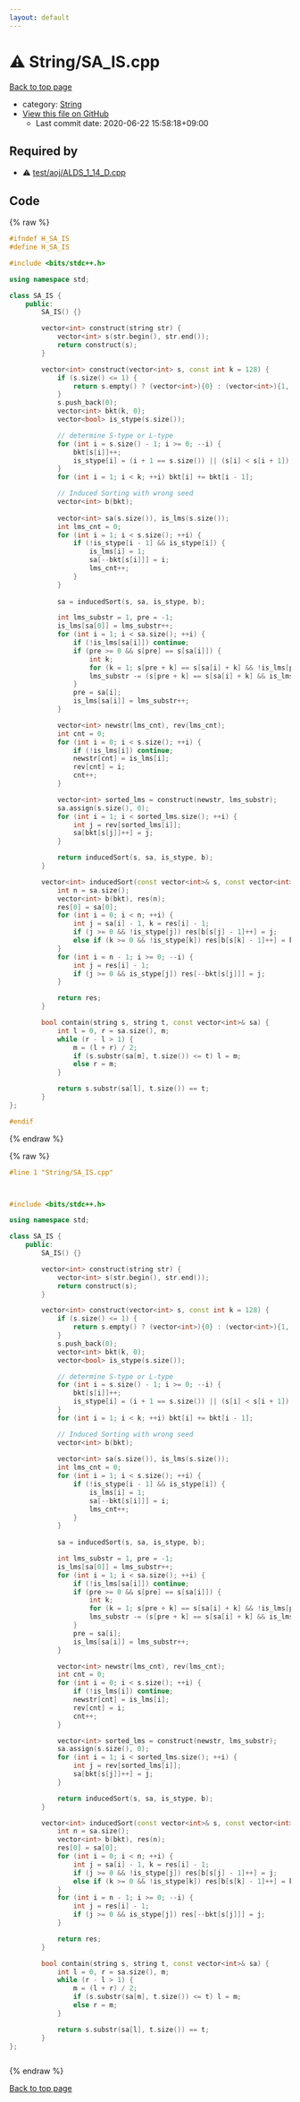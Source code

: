 ```yaml
---
layout: default
---
```


<!-- mathjax config similar to math.stackexchange -->
<script type="text/javascript" async
  src="https://cdnjs.cloudflare.com/ajax/libs/mathjax/2.7.5/MathJax.js?config=TeX-MML-AM_CHTML">
</script>
<script type="text/x-mathjax-config">
  MathJax.Hub.Config({
    TeX: { equationNumbers: { autoNumber: "AMS" }},
    tex2jax: {
      inlineMath: [ ['$','$'] ],
      processEscapes: true
    },
    "HTML-CSS": { matchFontHeight: false },
    displayAlign: "left",
    displayIndent: "2em"
  });
</script>

<script type="text/javascript" src="https://cdnjs.cloudflare.com/ajax/libs/jquery/3.4.1/jquery.min.js"></script>
<script src="https://cdn.jsdelivr.net/npm/jquery-balloon-js@1.1.2/jquery.balloon.min.js" integrity="sha256-ZEYs9VrgAeNuPvs15E39OsyOJaIkXEEt10fzxJ20+2I=" crossorigin="anonymous"></script>
<script type="text/javascript" src="../../assets/js/copy-button.js"></script>
<link rel="stylesheet" href="../../assets/css/copy-button.css" />


# :warning: String/SA_IS.cpp

<a href="../../index.html">Back to top page</a>

* category: <a href="../../index.html#27118326006d3829667a400ad23d5d98">String</a>
* <a href="{{ site.github.repository_url }}/blob/master/String/SA_IS.cpp">View this file on GitHub</a>
    - Last commit date: 2020-06-22 15:58:18+09:00




## Required by

* :warning: <a href="../test/aoj/ALDS_1_14_D.cpp.html">test/aoj/ALDS_1_14_D.cpp</a>


## Code

<a id="unbundled"></a>
{% raw %}
```cpp
#ifndef H_SA_IS
#define H_SA_IS

#include <bits/stdc++.h>

using namespace std;

class SA_IS {
    public:
        SA_IS() {}

        vector<int> construct(string str) {
            vector<int> s(str.begin(), str.end());
            return construct(s);
        }

        vector<int> construct(vector<int> s, const int k = 128) {
            if (s.size() <= 1) {
                return s.empty() ? (vector<int>){0} : (vector<int>){1, 0};
            }
            s.push_back(0);
            vector<int> bkt(k, 0);
            vector<bool> is_stype(s.size());

            // determine S-type or L-type
            for (int i = s.size() - 1; i >= 0; --i) {
                bkt[s[i]]++;
                is_stype[i] = (i + 1 == s.size()) || (s[i] < s[i + 1]) || (s[i] == s[i + 1] && is_stype[i + 1]); 
            }
            for (int i = 1; i < k; ++i) bkt[i] += bkt[i - 1];

            // Induced Sorting with wrong seed
            vector<int> b(bkt);
            
            vector<int> sa(s.size()), is_lms(s.size());
            int lms_cnt = 0;
            for (int i = 1; i < s.size(); ++i) {
                if (!is_stype[i - 1] && is_stype[i]) {
                    is_lms[i] = 1;
                    sa[--bkt[s[i]]] = i;
                    lms_cnt++;
                }
            }
            
            sa = inducedSort(s, sa, is_stype, b);

            int lms_substr = 1, pre = -1;
            is_lms[sa[0]] = lms_substr++;
            for (int i = 1; i < sa.size(); ++i) {
                if (!is_lms[sa[i]]) continue;
                if (pre >= 0 && s[pre] == s[sa[i]]) {
                    int k;
                    for (k = 1; s[pre + k] == s[sa[i] + k] && !is_lms[pre + k] && !is_lms[sa[i] + k]; ++k) ;
                    lms_substr -= (s[pre + k] == s[sa[i] + k] && is_lms[pre + k] && is_lms[sa[i] + k]);
                }
                pre = sa[i];
                is_lms[sa[i]] = lms_substr++;
            }

            vector<int> newstr(lms_cnt), rev(lms_cnt);
            int cnt = 0;
            for (int i = 0; i < s.size(); ++i) {
                if (!is_lms[i]) continue;
                newstr[cnt] = is_lms[i];
                rev[cnt] = i;
                cnt++;
            }

            vector<int> sorted_lms = construct(newstr, lms_substr);
            sa.assign(s.size(), 0);
            for (int i = 1; i < sorted_lms.size(); ++i) {
                int j = rev[sorted_lms[i]];
                sa[bkt[s[j]]++] = j;
            }

            return inducedSort(s, sa, is_stype, b);
        }

        vector<int> inducedSort(const vector<int>& s, const vector<int>&sa, const vector<bool>& is_stype, vector<int> bkt) {
            int n = sa.size();
            vector<int> b(bkt), res(n);
            res[0] = sa[0];
            for (int i = 0; i < n; ++i) {
                int j = sa[i] - 1, k = res[i] - 1;
                if (j >= 0 && !is_stype[j]) res[b[s[j] - 1]++] = j;
                else if (k >= 0 && !is_stype[k]) res[b[s[k] - 1]++] = k;
            }
            for (int i = n - 1; i >= 0; --i) {
                int j = res[i] - 1;
                if (j >= 0 && is_stype[j]) res[--bkt[s[j]]] = j;
            }

            return res;
        }

        bool contain(string s, string t, const vector<int>& sa) {
            int l = 0, r = sa.size(), m;
            while (r - l > 1) {
                m = (l + r) / 2;
                if (s.substr(sa[m], t.size()) <= t) l = m;
                else r = m;
            }

            return s.substr(sa[l], t.size()) == t;
        }
};

#endif
```
{% endraw %}

<a id="bundled"></a>
{% raw %}
```cpp
#line 1 "String/SA_IS.cpp"



#include <bits/stdc++.h>

using namespace std;

class SA_IS {
    public:
        SA_IS() {}

        vector<int> construct(string str) {
            vector<int> s(str.begin(), str.end());
            return construct(s);
        }

        vector<int> construct(vector<int> s, const int k = 128) {
            if (s.size() <= 1) {
                return s.empty() ? (vector<int>){0} : (vector<int>){1, 0};
            }
            s.push_back(0);
            vector<int> bkt(k, 0);
            vector<bool> is_stype(s.size());

            // determine S-type or L-type
            for (int i = s.size() - 1; i >= 0; --i) {
                bkt[s[i]]++;
                is_stype[i] = (i + 1 == s.size()) || (s[i] < s[i + 1]) || (s[i] == s[i + 1] && is_stype[i + 1]); 
            }
            for (int i = 1; i < k; ++i) bkt[i] += bkt[i - 1];

            // Induced Sorting with wrong seed
            vector<int> b(bkt);
            
            vector<int> sa(s.size()), is_lms(s.size());
            int lms_cnt = 0;
            for (int i = 1; i < s.size(); ++i) {
                if (!is_stype[i - 1] && is_stype[i]) {
                    is_lms[i] = 1;
                    sa[--bkt[s[i]]] = i;
                    lms_cnt++;
                }
            }
            
            sa = inducedSort(s, sa, is_stype, b);

            int lms_substr = 1, pre = -1;
            is_lms[sa[0]] = lms_substr++;
            for (int i = 1; i < sa.size(); ++i) {
                if (!is_lms[sa[i]]) continue;
                if (pre >= 0 && s[pre] == s[sa[i]]) {
                    int k;
                    for (k = 1; s[pre + k] == s[sa[i] + k] && !is_lms[pre + k] && !is_lms[sa[i] + k]; ++k) ;
                    lms_substr -= (s[pre + k] == s[sa[i] + k] && is_lms[pre + k] && is_lms[sa[i] + k]);
                }
                pre = sa[i];
                is_lms[sa[i]] = lms_substr++;
            }

            vector<int> newstr(lms_cnt), rev(lms_cnt);
            int cnt = 0;
            for (int i = 0; i < s.size(); ++i) {
                if (!is_lms[i]) continue;
                newstr[cnt] = is_lms[i];
                rev[cnt] = i;
                cnt++;
            }

            vector<int> sorted_lms = construct(newstr, lms_substr);
            sa.assign(s.size(), 0);
            for (int i = 1; i < sorted_lms.size(); ++i) {
                int j = rev[sorted_lms[i]];
                sa[bkt[s[j]]++] = j;
            }

            return inducedSort(s, sa, is_stype, b);
        }

        vector<int> inducedSort(const vector<int>& s, const vector<int>&sa, const vector<bool>& is_stype, vector<int> bkt) {
            int n = sa.size();
            vector<int> b(bkt), res(n);
            res[0] = sa[0];
            for (int i = 0; i < n; ++i) {
                int j = sa[i] - 1, k = res[i] - 1;
                if (j >= 0 && !is_stype[j]) res[b[s[j] - 1]++] = j;
                else if (k >= 0 && !is_stype[k]) res[b[s[k] - 1]++] = k;
            }
            for (int i = n - 1; i >= 0; --i) {
                int j = res[i] - 1;
                if (j >= 0 && is_stype[j]) res[--bkt[s[j]]] = j;
            }

            return res;
        }

        bool contain(string s, string t, const vector<int>& sa) {
            int l = 0, r = sa.size(), m;
            while (r - l > 1) {
                m = (l + r) / 2;
                if (s.substr(sa[m], t.size()) <= t) l = m;
                else r = m;
            }

            return s.substr(sa[l], t.size()) == t;
        }
};



```
{% endraw %}

<a href="../../index.html">Back to top page</a>

